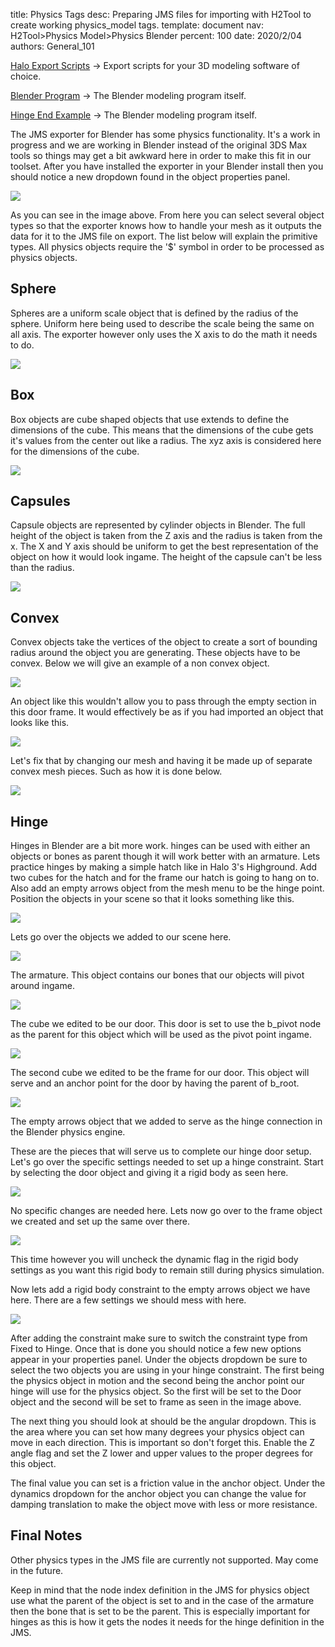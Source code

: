 title:      Physics Tags
desc:       Preparing JMS files for importing with H2Tool to create working physics_model tags.
template:   document
nav:        H2Tool>Physics Model>Physics Blender
percent:    100
date:       2020/2/04
authors:    General_101

[Halo Export Scripts](http://www.h2maps.net/Tools/PC/Export%20Scripts/Halo_Export.7z) -> Export scripts for your 3D modeling software of choice.

[Blender Program](https://www.blender.org/) -> The Blender modeling program itself.

[Hinge End Example](http://www.h2maps.net/Sources/H2EK%20Source/Manual/Physics/Hinge%20Example%202.8%20Blender.blend) -> The Blender modeling program itself.


The JMS exporter for Blender has some physics functionality. It's a work in progress and we are working in Blender instead of the original 3DS Max tools so things may get a bit awkward here in order to make this fit in our
toolset. After you have installed the exporter in your Blender install then you should notice a new dropdown found in the object properties panel.

![](assets/PhysicsImportingStep1.png)

As you can see in the image above. From here you can select several object types so that the exporter knows how to handle your mesh as it outputs the data for it to the JMS file on export. The list below will explain the 
primitive types. All physics objects require the '$' symbol in order to be processed as physics objects.

## Sphere
Spheres are a uniform scale object that is defined by the radius of the sphere. Uniform here being used to describe the scale being the same on all axis. The exporter however only uses the X axis to do the math it needs to do.

![](assets/PhysicsImportingStep2.png)

## Box
Box objects are cube shaped objects that use extends to define the dimensions of the cube. This means that the dimensions of the cube gets it's values from the center out like a radius. The xyz axis is considered here for the
dimensions of the cube.

![](assets/PhysicsImportingStep3.png)

## Capsules
Capsule objects are represented by cylinder objects in Blender. The full height of the object is taken from the Z axis and the radius is taken from the x. The X and Y axis should be uniform to get the best representation of the
object on how it would look ingame. The height of the capsule can't be less than the radius.

![](assets/PhysicsImportingStep4.png)

## Convex
Convex objects take the vertices of the object to create a sort of bounding radius around the object you are generating. These objects have to be convex. Below we will give an example of a non convex object.

![](assets/PhysicsImportingStep5.png)

An object like this wouldn't allow you to pass through the empty section in this door frame. It would effectively be as if you had imported an object that looks like this.

![](assets/PhysicsImportingStep6.png)

Let's fix that by changing our mesh and having it be made up of separate convex mesh pieces. Such as how it is done below.

![](assets/PhysicsImportingStep7.png)

## Hinge
Hinges in Blender are a bit more work. hinges can be used with either an objects or bones as parent though it will work better with an armature. Lets practice hinges by making a simple hatch like in Halo 3's Highground. Add 
two cubes for the hatch and for the frame our hatch is going to hang on to. Also add an empty arrows object from the mesh menu to be the hinge point. Position the objects in your scene so that it looks something like this.

![](assets/PhysicsImportingStep8.png)

Lets go over the objects we added to our scene here.

![](assets/PhysicsImportingStep9.png)

The armature. This object contains our bones that our objects will pivot around ingame. 

![](assets/PhysicsImportingStep10.png)

The cube we edited to be our door. This door is set to use the b_pivot node as the parent for this object which will be used as the pivot point ingame.

![](assets/PhysicsImportingStep11.png)

The second cube we edited to be the frame for our door. This object will serve and an anchor point for the door by having the parent of b_root.

![](assets/PhysicsImportingStep12.png)

The empty arrows object that we added to serve as the hinge connection in the Blender physics engine.

These are the pieces that will serve us to complete our hinge door setup. Let's go over the specific settings needed to set up a hinge constraint. Start by selecting the door object and giving it a rigid body as seen here.

![](assets/PhysicsImportingStep13.png)

No specific changes are needed here. Lets now go over to the frame object we created and set up the same over there.

![](assets/PhysicsImportingStep14.png)

This time however you will uncheck the dynamic flag in the rigid body settings as you want this rigid body to remain still during physics simulation.

Now lets add a rigid body constraint to the empty arrows object we have here. There are a few settings we should mess with here.

![](assets/PhysicsImportingStep15.png)

After adding the constraint make sure to switch the constraint type from Fixed to Hinge. Once that is done you should notice a few new options appear in your properties panel. Under the objects dropdown be sure to select the 
two objects you are using in your hinge constraint. The first being the physics object in motion and the second being the anchor point our hinge will use for the physics object. So the first will be set to the Door object and
the second will be set to frame as seen in the image above.

The next thing you should look at should be the angular dropdown. This is the area where you can set how many degrees your physics object can move in each direction. This is important so don't forget this. Enable the Z angle 
flag and set the Z lower and upper values to the proper degrees for this object.

The final value you can set is a friction value in the anchor object. Under the dynamics dropdown for the anchor object you can change the value for damping translation to make the object move with less or more resistance.

## Final Notes
Other physics types in the JMS file are currently not supported. May come in the future.

Keep in mind that the node index definition in the JMS for physics object use what the parent of the object is set to and in the case of the armature then the bone that is set to be the parent. This is especially important for 
hinges as this is how it gets the nodes it needs for the hinge definition in the JMS.
